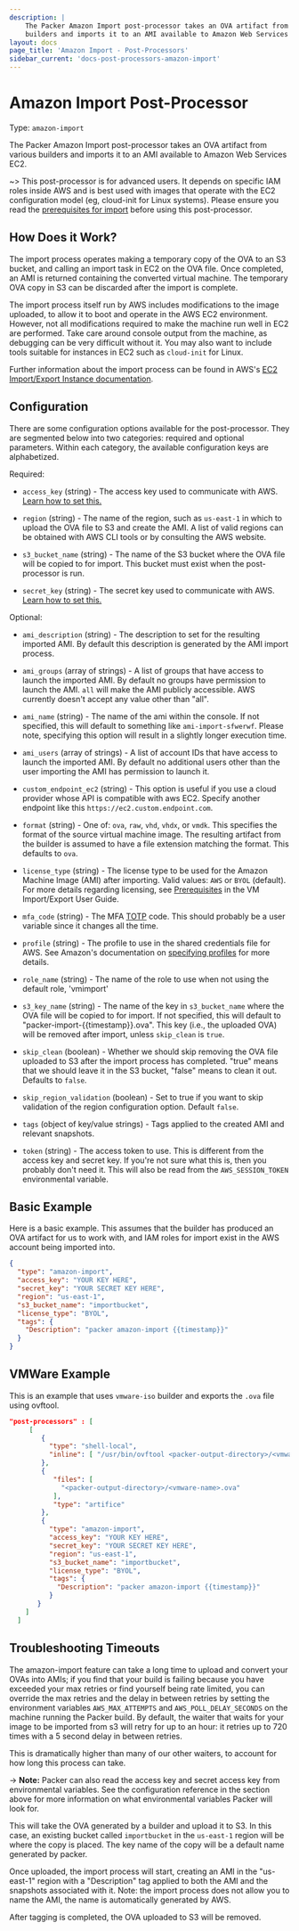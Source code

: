 ```yaml
---
description: |
    The Packer Amazon Import post-processor takes an OVA artifact from various
    builders and imports it to an AMI available to Amazon Web Services EC2.
layout: docs
page_title: 'Amazon Import - Post-Processors'
sidebar_current: 'docs-post-processors-amazon-import'
---
```


# Amazon Import Post-Processor

Type: `amazon-import`

The Packer Amazon Import post-processor takes an OVA artifact from various builders and imports it to an AMI available to Amazon Web Services EC2.

~&gt; This post-processor is for advanced users. It depends on specific IAM roles inside AWS and is best used with images that operate with the EC2 configuration model (eg, cloud-init for Linux systems). Please ensure you read the [prerequisites for import](http://docs.aws.amazon.com/AWSEC2/latest/UserGuide/VMImportPrerequisites.html) before using this post-processor.

## How Does it Work?

The import process operates making a temporary copy of the OVA to an S3 bucket, and calling an import task in EC2 on the OVA file. Once completed, an AMI is returned containing the converted virtual machine. The temporary OVA copy in S3 can be discarded after the import is complete.

The import process itself run by AWS includes modifications to the image uploaded, to allow it to boot and operate in the AWS EC2 environment. However, not all modifications required to make the machine run well in EC2 are performed. Take care around console output from the machine, as debugging can be very difficult without it. You may also want to include tools suitable for instances in EC2 such as `cloud-init` for Linux.

Further information about the import process can be found in AWS's [EC2 Import/Export Instance documentation](http://docs.aws.amazon.com/AWSEC2/latest/UserGuide/instances_of_your_vm.html).

## Configuration

There are some configuration options available for the post-processor. They are
segmented below into two categories: required and optional parameters.
Within each category, the available configuration keys are alphabetized.

Required:

-   `access_key` (string) - The access key used to communicate with AWS. [Learn
    how to set this.](/docs/builders/amazon.html#specifying-amazon-credentials)

-   `region` (string) - The name of the region, such as `us-east-1` in which to upload the OVA file to S3 and create the AMI. A list of valid regions can be obtained with AWS CLI tools or by consulting the AWS website.

-   `s3_bucket_name` (string) - The name of the S3 bucket where the OVA file will be copied to for import. This bucket must exist when the post-processor is run.

-   `secret_key` (string) - The secret key used to communicate with AWS. [Learn
    how to set this.](/docs/builders/amazon.html#specifying-amazon-credentials)

Optional:

-   `ami_description` (string) - The description to set for the resulting
    imported AMI. By default this description is generated by the AMI import
    process.

-   `ami_groups` (array of strings) - A list of groups that have access to
    launch the imported AMI. By default no groups have permission to launch the
    AMI. `all` will make the AMI publicly accessible. AWS currently doesn't
    accept any value other than "all".

-   `ami_name` (string) - The name of the ami within the console. If not
    specified, this will default to something like `ami-import-sfwerwf`.
    Please note, specifying this option will result in a slightly longer
    execution time.

-   `ami_users` (array of strings) - A list of account IDs that have access to
    launch the imported AMI. By default no additional users other than the user
    importing the AMI has permission to launch it.

-   `custom_endpoint_ec2` (string) - This option is useful if you use a cloud
    provider whose API is compatible with aws EC2. Specify another endpoint
    like this `https://ec2.custom.endpoint.com`.

-   `format` (string) - One of: `ova`, `raw`, `vhd`, `vhdx`, or `vmdk`. This specifies
    the format of the source virtual machine image. The resulting artifact from the builder
    is assumed to have a file extension matching the format. This defaults to `ova`.

-   `license_type` (string) - The license type to be used for the Amazon Machine
    Image (AMI) after importing. Valid values: `AWS` or `BYOL` (default).
    For more details regarding licensing, see
    [Prerequisites](http://docs.aws.amazon.com/AWSEC2/latest/UserGuide/VMImportPrerequisites.html)
    in the VM Import/Export User Guide.

-   `mfa_code` (string) - The MFA [TOTP](https://en.wikipedia.org/wiki/Time-based_One-time_Password_Algorithm)
    code. This should probably be a user variable since it changes all the time.

-   `profile` (string) - The profile to use in the shared credentials file for
    AWS. See Amazon's documentation on [specifying
    profiles](https://docs.aws.amazon.com/sdk-for-go/v1/developer-guide/configuring-sdk.html#specifying-profiles)
    for more details.

-   `role_name` (string) - The name of the role to use when not using the default role, 'vmimport'

-   `s3_key_name` (string) - The name of the key in `s3_bucket_name` where the
    OVA file will be copied to for import. If not specified, this will default
    to "packer-import-{{timestamp}}.ova". This key (i.e., the uploaded OVA) will
    be removed after import, unless `skip_clean` is `true`.

-   `skip_clean` (boolean) - Whether we should skip removing the OVA file uploaded to S3 after the
    import process has completed. "true" means that we should leave it in the S3 bucket, "false" means to clean it out. Defaults to `false`.

-   `skip_region_validation` (boolean) - Set to true if you want to skip
    validation of the region configuration option. Default `false`.

-   `tags` (object of key/value strings) - Tags applied to the created AMI and
    relevant snapshots.

-   `token` (string) - The access token to use. This is different from the
    access key and secret key. If you're not sure what this is, then you
    probably don't need it. This will also be read from the `AWS_SESSION_TOKEN`
    environmental variable.

## Basic Example

Here is a basic example. This assumes that the builder has produced an OVA artifact for us to work with, and IAM roles for import exist in the AWS account being imported into.

``` json
{
  "type": "amazon-import",
  "access_key": "YOUR KEY HERE",
  "secret_key": "YOUR SECRET KEY HERE",
  "region": "us-east-1",
  "s3_bucket_name": "importbucket",
  "license_type": "BYOL",
  "tags": {
    "Description": "packer amazon-import {{timestamp}}"
  }
}
```

## VMWare Example

This is an example that uses `vmware-iso` builder and exports the `.ova` file using ovftool.

``` json
"post-processors" : [
     [
        {
          "type": "shell-local",
          "inline": [ "/usr/bin/ovftool <packer-output-directory>/<vmware-name>.vmx <packer-output-directory>/<vmware-name>.ova" ]
        },
        {
           "files": [
             "<packer-output-directory>/<vmware-name>.ova"
           ],
           "type": "artifice"
        },
        {
          "type": "amazon-import",
          "access_key": "YOUR KEY HERE",
          "secret_key": "YOUR SECRET KEY HERE",
          "region": "us-east-1",
          "s3_bucket_name": "importbucket",
          "license_type": "BYOL",
          "tags": {
            "Description": "packer amazon-import {{timestamp}}"
          }
       }
    ]
  ]
```

## Troubleshooting Timeouts
The amazon-import feature can take a long time to upload and convert your OVAs
into AMIs; if you find that your build is failing because you have exceeded your
max retries or find yourself being rate limited, you can override the max
retries and the delay in between retries by setting the environment variables
 `AWS_MAX_ATTEMPTS` and `AWS_POLL_DELAY_SECONDS` on the machine running the
 Packer build. By default, the waiter that waits for your image to be imported
 from s3 will retry for up to an hour: it retries up to 720 times with a 5
 second delay in between retries.

 This is dramatically higher than many of our other waiters, to account for how
 long this process can take.

-&gt; **Note:** Packer can also read the access key and secret access key from
environmental variables. See the configuration reference in the section above
for more information on what environmental variables Packer will look for.

This will take the OVA generated by a builder and upload it to S3. In this case, an existing bucket called `importbucket` in the `us-east-1` region will be where the copy is placed. The key name of the copy will be a default name generated by packer.

Once uploaded, the import process will start, creating an AMI in the "us-east-1" region with a "Description" tag applied to both the AMI and the snapshots associated with it. Note: the import process does not allow you to name the AMI, the name is automatically generated by AWS.

After tagging is completed, the OVA uploaded to S3 will be removed.
